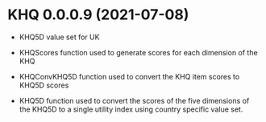 
# KHQ 0.0.0.9 (2021-07-08)

* KHQ5D value set for UK

* KHQScores function used to generate scores for each dimension of the KHQ

* KHQConvKHQ5D function used to convert the KHQ item scores to KHQ5D scores

* KHQ5D function used to convert the scores of the five dimensions of the KHQ5D 
to a single utility index using country specific value set.